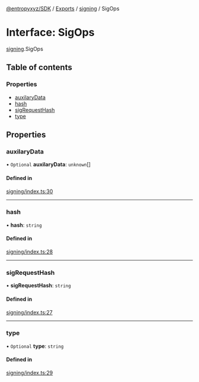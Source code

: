 [@entropyxyz/SDK](../README.md) / [Exports](../modules.md) / [signing](../modules/signing.md) / SigOps

# Interface: SigOps

[signing](../modules/signing.md).SigOps

## Table of contents

### Properties

- [auxilaryData](signing.SigOps.md#auxilarydata)
- [hash](signing.SigOps.md#hash)
- [sigRequestHash](signing.SigOps.md#sigrequesthash)
- [type](signing.SigOps.md#type)

## Properties

### auxilaryData

• `Optional` **auxilaryData**: `unknown`[]

#### Defined in

[signing/index.ts:30](https://github.com/entropyxyz/SDK/blob/04833ee/src/signing/index.ts#L30)

___

### hash

• **hash**: `string`

#### Defined in

[signing/index.ts:28](https://github.com/entropyxyz/SDK/blob/04833ee/src/signing/index.ts#L28)

___

### sigRequestHash

• **sigRequestHash**: `string`

#### Defined in

[signing/index.ts:27](https://github.com/entropyxyz/SDK/blob/04833ee/src/signing/index.ts#L27)

___

### type

• `Optional` **type**: `string`

#### Defined in

[signing/index.ts:29](https://github.com/entropyxyz/SDK/blob/04833ee/src/signing/index.ts#L29)
